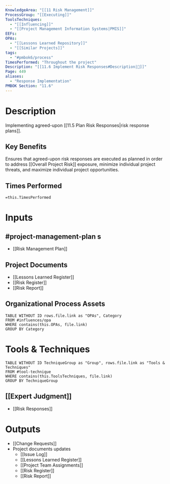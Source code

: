 ```yaml
---
KnowledgeArea: "[[11 Risk Management]]"
ProcessGroup: "[[Executing]]"
ToolsTechniques:
  - "[[Influencing]]"
  - "[[Project Management Information Systems|PMIS]]"
EEFs:
OPAs:
  - "[[Lessons Learned Repository]]"
  - "[[Similar Projects]]"
tags:
  - "#pmbok6/process"
TimesPerformed: "Throughout the project"
Description: "[[11.6 Implement Risk Responses#Description|📝]]"
Page: 449
aliases:
  - "Response Implementation"
PMBOK Section: "11.6"
---
```

# Description
Implementing agreed-upon [[11.5 Plan Risk Responses|risk response plans]].
## Key Benefits
Ensures that agreed-upon risk responses are executed as planned in order to address [[Overall Project Risk]] exposure, minimize individual project threats, and maximize individual project opportunities.
## Times Performed
`=this.TimesPerformed`
# Inputs
## #project-management-plan s
- [[Risk Management Plan]]
## Project Documents
- [[Lessons Learned Register]]
- [[Risk Register]]
- [[Risk Report]]
## Organizational Process Assets
```dataview
TABLE WITHOUT ID rows.file.link as "OPAs", Category
FROM #influences/opa
WHERE contains(this.OPAs, file.link)
GROUP BY Category
```
# Tools & Techniques
```dataview
TABLE WITHOUT ID TechniqueGroup as "Group", rows.file.link as "Tools & Techniques"
FROM #tool-technique
WHERE contains(this.ToolsTechniques, file.link)
GROUP BY TechniqueGroup
```
## [[Expert Judgment]]
- [[Risk Responses]]
# Outputs
- [[Change Requests]]
- Project documents updates
	- [[Issue Log]]
	- [[Lessons Learned Register]]
	- [[Project Team Assignments]]
	- [[Risk Register]]
	- [[Risk Report]]